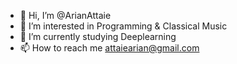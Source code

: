 - 👋 Hi, I’m @ArianAttaie
- 👀 I’m interested in Programming & Classical Music
- 🌱 I’m currently studying Deeplearning
- 📫 How to reach me attaiearian@gmail.com

<!---
ArianAttaie/ArianAttaie is a ✨ special ✨ repository because its `README.md` (this file) appears on your GitHub profile.
You can click the Preview link to take a look at your changes.
--->
